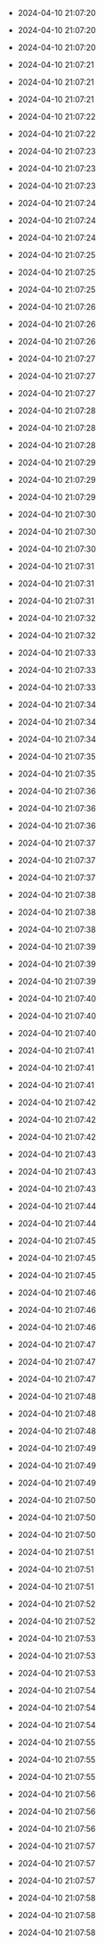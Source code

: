 
- 2024-04-10 21:07:20

- 2024-04-10 21:07:20

- 2024-04-10 21:07:20

- 2024-04-10 21:07:21

- 2024-04-10 21:07:21

- 2024-04-10 21:07:21

- 2024-04-10 21:07:22

- 2024-04-10 21:07:22

- 2024-04-10 21:07:23

- 2024-04-10 21:07:23

- 2024-04-10 21:07:23

- 2024-04-10 21:07:24

- 2024-04-10 21:07:24

- 2024-04-10 21:07:24

- 2024-04-10 21:07:25

- 2024-04-10 21:07:25

- 2024-04-10 21:07:25

- 2024-04-10 21:07:26

- 2024-04-10 21:07:26

- 2024-04-10 21:07:26

- 2024-04-10 21:07:27

- 2024-04-10 21:07:27

- 2024-04-10 21:07:27

- 2024-04-10 21:07:28

- 2024-04-10 21:07:28

- 2024-04-10 21:07:28

- 2024-04-10 21:07:29

- 2024-04-10 21:07:29

- 2024-04-10 21:07:29

- 2024-04-10 21:07:30

- 2024-04-10 21:07:30

- 2024-04-10 21:07:30

- 2024-04-10 21:07:31

- 2024-04-10 21:07:31

- 2024-04-10 21:07:31

- 2024-04-10 21:07:32

- 2024-04-10 21:07:32

- 2024-04-10 21:07:33

- 2024-04-10 21:07:33

- 2024-04-10 21:07:33

- 2024-04-10 21:07:34

- 2024-04-10 21:07:34

- 2024-04-10 21:07:34

- 2024-04-10 21:07:35

- 2024-04-10 21:07:35

- 2024-04-10 21:07:36

- 2024-04-10 21:07:36

- 2024-04-10 21:07:36

- 2024-04-10 21:07:37

- 2024-04-10 21:07:37

- 2024-04-10 21:07:37

- 2024-04-10 21:07:38

- 2024-04-10 21:07:38

- 2024-04-10 21:07:38

- 2024-04-10 21:07:39

- 2024-04-10 21:07:39

- 2024-04-10 21:07:39

- 2024-04-10 21:07:40

- 2024-04-10 21:07:40

- 2024-04-10 21:07:40

- 2024-04-10 21:07:41

- 2024-04-10 21:07:41

- 2024-04-10 21:07:41

- 2024-04-10 21:07:42

- 2024-04-10 21:07:42

- 2024-04-10 21:07:42

- 2024-04-10 21:07:43

- 2024-04-10 21:07:43

- 2024-04-10 21:07:43

- 2024-04-10 21:07:44

- 2024-04-10 21:07:44

- 2024-04-10 21:07:45

- 2024-04-10 21:07:45

- 2024-04-10 21:07:45

- 2024-04-10 21:07:46

- 2024-04-10 21:07:46

- 2024-04-10 21:07:46

- 2024-04-10 21:07:47

- 2024-04-10 21:07:47

- 2024-04-10 21:07:47

- 2024-04-10 21:07:48

- 2024-04-10 21:07:48

- 2024-04-10 21:07:48

- 2024-04-10 21:07:49

- 2024-04-10 21:07:49

- 2024-04-10 21:07:49

- 2024-04-10 21:07:50

- 2024-04-10 21:07:50

- 2024-04-10 21:07:50

- 2024-04-10 21:07:51

- 2024-04-10 21:07:51

- 2024-04-10 21:07:51

- 2024-04-10 21:07:52

- 2024-04-10 21:07:52

- 2024-04-10 21:07:53

- 2024-04-10 21:07:53

- 2024-04-10 21:07:53

- 2024-04-10 21:07:54

- 2024-04-10 21:07:54

- 2024-04-10 21:07:54

- 2024-04-10 21:07:55

- 2024-04-10 21:07:55

- 2024-04-10 21:07:55

- 2024-04-10 21:07:56

- 2024-04-10 21:07:56

- 2024-04-10 21:07:56

- 2024-04-10 21:07:57

- 2024-04-10 21:07:57

- 2024-04-10 21:07:57

- 2024-04-10 21:07:58

- 2024-04-10 21:07:58

- 2024-04-10 21:07:58
